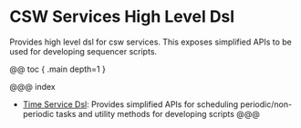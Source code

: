 # CSW Services High Level Dsl

Provides high level dsl for csw services. This exposes simplified APIs to be used for developing 
sequencer scripts.

@@ toc { .main depth=1 }

@@@ index
* [Time Service Dsl](time-service.md): Provides simplified APIs for scheduling periodic/non-periodic tasks and utility methods for developing scripts 
@@@

